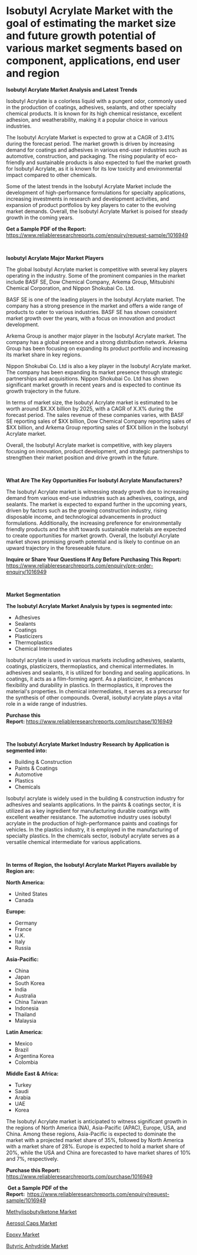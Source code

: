 <p><h1>Isobutyl Acrylate Market with the goal of estimating the market size and future growth potential of various market segments based on component, applications, end user and region</h1></p><p><strong>Isobutyl Acrylate Market Analysis and Latest Trends</strong></p>
<p><p>Isobutyl Acrylate is a colorless liquid with a pungent odor, commonly used in the production of coatings, adhesives, sealants, and other specialty chemical products. It is known for its high chemical resistance, excellent adhesion, and weatherability, making it a popular choice in various industries.</p><p>The Isobutyl Acrylate Market is expected to grow at a CAGR of 3.41% during the forecast period. The market growth is driven by increasing demand for coatings and adhesives in various end-user industries such as automotive, construction, and packaging. The rising popularity of eco-friendly and sustainable products is also expected to fuel the market growth for Isobutyl Acrylate, as it is known for its low toxicity and environmental impact compared to other chemicals.</p><p>Some of the latest trends in the Isobutyl Acrylate Market include the development of high-performance formulations for specialty applications, increasing investments in research and development activities, and expansion of product portfolios by key players to cater to the evolving market demands. Overall, the Isobutyl Acrylate Market is poised for steady growth in the coming years.</p></p>
<p><strong>Get a Sample PDF of the Report:&nbsp;</strong> <a href="https://www.reliableresearchreports.com/enquiry/request-sample/1016949">https://www.reliableresearchreports.com/enquiry/request-sample/1016949</a></p>
<p>&nbsp;</p>
<p><strong>Isobutyl Acrylate Major Market Players</strong></p>
<p><p>The global Isobutyl Acrylate market is competitive with several key players operating in the industry. Some of the prominent companies in the market include BASF SE, Dow Chemical Company, Arkema Group, Mitsubishi Chemical Corporation, and Nippon Shokubai Co. Ltd.</p><p>BASF SE is one of the leading players in the Isobutyl Acrylate market. The company has a strong presence in the market and offers a wide range of products to cater to various industries. BASF SE has shown consistent market growth over the years, with a focus on innovation and product development.</p><p>Arkema Group is another major player in the Isobutyl Acrylate market. The company has a global presence and a strong distribution network. Arkema Group has been focusing on expanding its product portfolio and increasing its market share in key regions.</p><p>Nippon Shokubai Co. Ltd is also a key player in the Isobutyl Acrylate market. The company has been expanding its market presence through strategic partnerships and acquisitions. Nippon Shokubai Co. Ltd has shown significant market growth in recent years and is expected to continue its growth trajectory in the future.</p><p>In terms of market size, the Isobutyl Acrylate market is estimated to be worth around $X.XX billion by 2025, with a CAGR of X.X% during the forecast period. The sales revenue of these companies varies, with BASF SE reporting sales of $XX billion, Dow Chemical Company reporting sales of $XX billion, and Arkema Group reporting sales of $XX billion in the Isobutyl Acrylate market.</p><p>Overall, the Isobutyl Acrylate market is competitive, with key players focusing on innovation, product development, and strategic partnerships to strengthen their market position and drive growth in the future.</p></p>
<p>&nbsp;</p>
<p><strong>What Are The Key Opportunities For Isobutyl Acrylate Manufacturers?</strong></p>
<p><p>The Isobutyl Acrylate market is witnessing steady growth due to increasing demand from various end-use industries such as adhesives, coatings, and sealants. The market is expected to expand further in the upcoming years, driven by factors such as the growing construction industry, rising disposable income, and technological advancements in product formulations. Additionally, the increasing preference for environmentally friendly products and the shift towards sustainable materials are expected to create opportunities for market growth. Overall, the Isobutyl Acrylate market shows promising growth potential and is likely to continue on an upward trajectory in the foreseeable future.</p></p>
<p><strong>Inquire or Share Your Questions If Any Before Purchasing This Report:</strong> <a href="https://www.reliableresearchreports.com/enquiry/pre-order-enquiry/1016949">https://www.reliableresearchreports.com/enquiry/pre-order-enquiry/1016949</a></p>
<p>&nbsp;</p>
<p><strong>Market Segmentation</strong></p>
<p><strong>The Isobutyl Acrylate Market Analysis by types is segmented into:</strong></p>
<p><ul><li>Adhesives</li><li>Sealants</li><li>Coatings</li><li>Plasticizers</li><li>Thermoplastics</li><li>Chemical Intermediates</li></ul></p>
<p><p>Isobutyl acrylate is used in various markets including adhesives, sealants, coatings, plasticizers, thermoplastics, and chemical intermediates. In adhesives and sealants, it is utilized for bonding and sealing applications. In coatings, it acts as a film-forming agent. As a plasticizer, it enhances flexibility and durability in plastics. In thermoplastics, it improves the material's properties. In chemical intermediates, it serves as a precursor for the synthesis of other compounds. Overall, isobutyl acrylate plays a vital role in a wide range of industries.</p></p>
<p><strong>Purchase this Report:&nbsp;</strong><a href="https://www.reliableresearchreports.com/purchase/1016949">https://www.reliableresearchreports.com/purchase/1016949</a></p>
<p>&nbsp;</p>
<p><strong>The Isobutyl Acrylate Market Industry Research by Application is segmented into:</strong></p>
<p><ul><li>Building & Construction</li><li>Paints & Coatings</li><li>Automotive</li><li>Plastics</li><li>Chemicals</li></ul></p>
<p><p>Isobutyl acrylate is widely used in the building & construction industry for adhesives and sealants applications. In the paints & coatings sector, it is utilized as a key ingredient for manufacturing durable coatings with excellent weather resistance. The automotive industry uses isobutyl acrylate in the production of high-performance paints and coatings for vehicles. In the plastics industry, it is employed in the manufacturing of specialty plastics. In the chemicals sector, isobutyl acrylate serves as a versatile chemical intermediate for various applications.</p></p>
<p>&nbsp;</p>
<p><strong>In terms of Region, the Isobutyl Acrylate Market Players available by Region are:</strong></p>
<p>
    <p> <strong> North America: </strong>
        <ul>
            <li>United States</li>
            <li>Canada</li>
        </ul>
        </p> 
    <p> <strong> Europe: </strong>
        <ul>
            <li>Germany</li>
            <li>France</li>
            <li>U.K.</li>
            <li>Italy</li>
            <li>Russia</li>
        </ul>
        </p> 
    <p> <strong> Asia-Pacific: </strong>
        <ul>
            <li>China</li>
            <li>Japan</li>
            <li>South Korea</li>
            <li>India</li>
            <li>Australia</li>
            <li>China Taiwan</li>
            <li>Indonesia</li>
            <li>Thailand</li>
            <li>Malaysia</li>
        </ul>
        </p> 
    <p> <strong> Latin America: </strong>
        <ul>
            <li>Mexico</li>
            <li>Brazil</li>
            <li>Argentina Korea</li>
            <li>Colombia</li>
        </ul>
        </p> 
    <p> <strong> Middle East & Africa: </strong>
        <ul>
            <li>Turkey</li>
            <li>Saudi</li>
            <li>Arabia</li>
            <li>UAE</li>
            <li>Korea</li>
        </ul>
    </p>
    </p>
<p><p>The Isobutyl Acrylate market is anticipated to witness significant growth in the regions of North America (NA), Asia-Pacific (APAC), Europe, USA, and China. Among these regions, Asia-Pacific is expected to dominate the market with a projected market share of 35%, followed by North America with a market share of 28%. Europe is expected to hold a market share of 20%, while the USA and China are forecasted to have market shares of 10% and 7%, respectively.</p></p>
<p><strong>Purchase this Report: </strong><a href="https://www.reliableresearchreports.com/purchase/1016949">https://www.reliableresearchreports.com/purchase/1016949</a></p>
<p>&nbsp;<strong>Get a Sample PDF of the Report:&nbsp;&nbsp;</strong><a href="https://www.reliableresearchreports.com/enquiry/request-sample/1016949">https://www.reliableresearchreports.com/enquiry/request-sample/1016949</a></p>
<p><strong></strong></p>
<p><p><a href="https://issuu.com/reportprime-2/docs/methylisobutylketone-market-size-2030.pptx">Methylisobutylketone Market</a></p><p><a href="https://github.com/guneycigdem35/Market-Research-Report-List-2/blob/main/aerosol-caps-market.md">Aerosol Caps Market</a></p><p><a href="https://github.com/biheemgalvinlouises6hokrh3h/Market-Research-Report-List-1/blob/main/epoxy-market.md">Epoxy Market</a></p><p><a href="https://issuu.com/reportprime-2/docs/butyric-anhydride-market-size-2030.pptx">Butyric Anhydride Market</a></p></p>